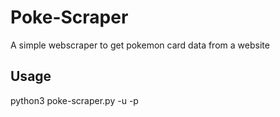 # Poke-Scraper
A simple webscraper to get pokemon card data from a website

## Usage
python3 poke-scraper.py -u <username> -p <password>
